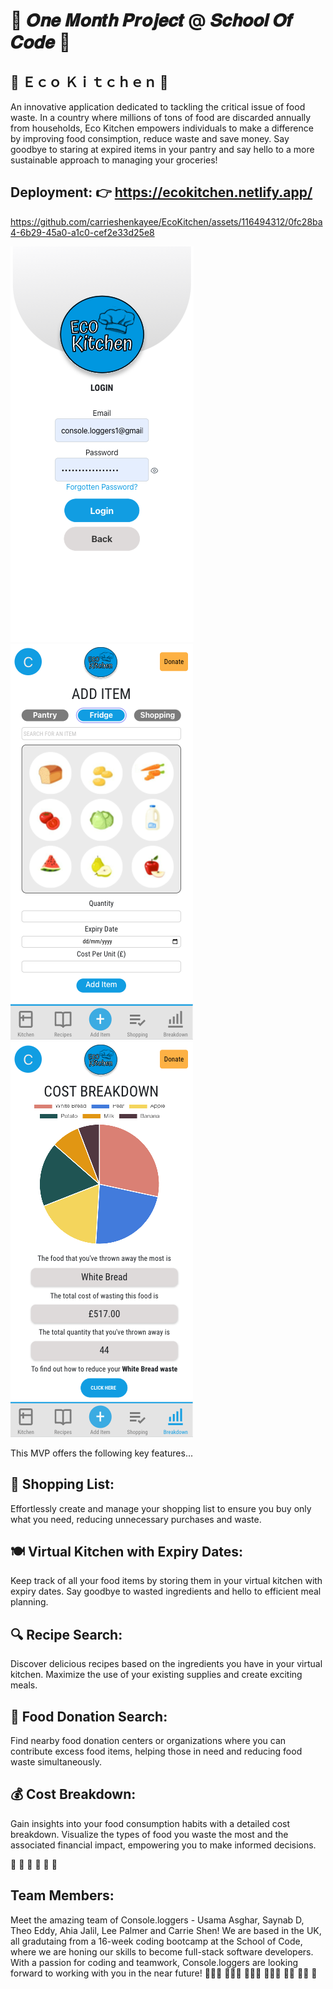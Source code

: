# 🚀 𝑶𝒏𝒆 𝑴𝒐𝒏𝒕𝒉 𝑷𝒓𝒐𝒋𝒆𝒄𝒕 @ 𝑺𝒄𝒉𝒐𝒐𝒍 𝑶𝒇 𝑪𝒐𝒅𝒆 🚀

## 🥘 Ｅｃｏ Ｋｉｔｃｈｅｎ 🥗
An innovative application dedicated to tackling the critical issue of food waste. In a country where millions of tons of food are discarded annually from households, Eco Kitchen empowers individuals to make a difference by improving food consimption, reduce waste and save money. Say goodbye to staring at expired items in your pantry and say hello to a more sustainable approach to managing your groceries!

## Deployment: 👉 https://ecokitchen.netlify.app/


https://github.com/carrieshenkayee/EcoKitchen/assets/116494312/0fc28ba4-6b29-45a0-a1c0-cef2e33d25e8

  ![plot](./Eco1.png)
  ![plot](./Eco3.png)
  ![plot](./Eco2.png)


This MVP offers the following key features...

## 📝 Shopping List: 
Effortlessly create and manage your shopping list to ensure you buy only what you need, reducing unnecessary purchases and waste.

## 🍽️ Virtual Kitchen with Expiry Dates: 
Keep track of all your food items by storing them in your virtual kitchen with expiry dates. Say goodbye to wasted ingredients and hello to efficient meal planning.

## 🔍 Recipe Search: 
Discover delicious recipes based on the ingredients you have in your virtual kitchen. Maximize the use of your existing supplies and create exciting meals.

## 🤝 Food Donation Search: 
Find nearby food donation centers or organizations where you can contribute excess food items, helping those in need and reducing food waste simultaneously.

## 💰 Cost Breakdown: 
Gain insights into your food consumption habits with a detailed cost breakdown. Visualize the types of food you waste the most and the associated financial impact, empowering you to make informed decisions.

🥑 🍞 🍚 🍎 🍖 🍤

## Team Members: 
Meet the amazing team of Console.loggers - Usama Asghar, Saynab D, Theo Eddy, Ahia Jalil, Lee Palmer and Carrie Shen! We are based in the UK, all gradutaing from a 16-week coding bootcamp at the School of Code, where we are honing our skills to become full-stack software developers. With a passion for coding and teamwork, Console.loggers are looking forward to working with you in the near future! 👩🏼‍🎨 👩🏾‍🍳 🧑🏻‍🔬 🧙🏽‍♂️ 🤵🏽 🥷🏽 💬
